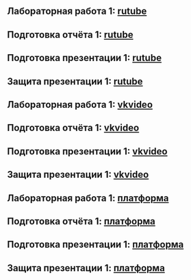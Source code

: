 ## Лабораторная работа 1: [rutube](https://rutube.ru/video/private/b4ede94474c61c0aeaa131e1243eb9a8/?p=5604BygGGP_tpAKXzvEAOA)
## Подготовка отчёта 1: [rutube](https://rutube.ru/video/private/d4b58c8df90b7b92eaad472a68cbd178/?p=6l8BQ5SFJ-IGwxdsMjhSpA)
## Подготовка презентации 1: [rutube](https://rutube.ru/video/private/25abe86e9ad134504db3d5da7961c601/?p=95cj9_trpriE-2ZCOFZTJQ)
## Защита презентации 1: [rutube](https://rutube.ru/video/private/7a899aa5aa1586f0205275288d40c349/?p=6zL-JJnqpALQXHr3CRhpzw)

## Лабораторная работа 1: [vkvideo](https://vkvideo.ru/video-60844198_456239017?list=ln-O8A0VGls7Pxp4LGxTS)
## Подготовка отчёта 1: [vkvideo](https://vkvideo.ru/video-60844198_456239018?list=ln-dYM2wZ0CVa0tUwO66r)
## Подготовка презентации 1: [vkvideo](https://vkvideo.ru/video-60844198_456239019?list=ln-y9ZO2IAtvu8ZTuzZ0z)
## Защита презентации 1: [vkvideo](https://vkvideo.ru/video-60844198_456239020?list=ln-bCzxQPWCOVUzsfASgM)

## Лабораторная работа 1: [платформа](https://plvideo.ru/watch?v=-WHqdnW3S6f9)
## Подготовка отчёта 1: [платформа](https://plvideo.ru/watch?v=82CZKmO2Ixat)
## Подготовка презентации 1: [платформа](https://plvideo.ru/watch?v=8Q1XuO3_hyAS)
## Защита презентации 1: [платформа](https://plvideo.ru/watch?v=PVpW_zZEwmJK)
